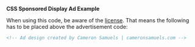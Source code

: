 **CSS Sponsored Display Ad Example**

When using this code, be aware of the [license](LICENSE).
That means the following has to be placed above the advertisement code:
```html
<!-- Ad design created by Cameron Samuels | cameronsamuels.com -->
```
